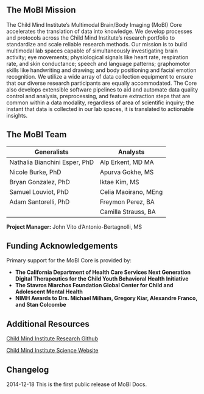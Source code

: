 ## The MoBI Mission
The Child Mind Institute’s Multimodal Brain/Body Imaging (MoBI) Core accelerates the translation of data into knowledge. We develop processes and protocols across the Child Mind Institute’s research portfolio to standardize and scale reliable research methods. Our mission is to build multimodal lab spaces capable of simultaneously investigating brain activity; eye movements; physiological signals like heart rate, respiration rate, and skin conductance; speech and language patterns; graphomotor skills like handwriting and drawing; and body positioning and facial emotion recognition. We utilize a wide array of data collection equipment to ensure that our diverse research participants are equally accommodated. The Core also develops extensible software pipelines to aid and automate data quality control and analysis, preprocessing, and feature extraction steps that are common within a data modality, regardless of area of scientific inquiry; the instant that data is collected in our lab spaces, it is translated to actionable insights.
## The MoBI Team
| Generalists        | Analysts                     |
|------------------------|-----------------------------|
| Nathalia Bianchini Esper, PhD               | Alp Erkent, MD MA               |
| Nicole Burke, PhD               | Apurva Gokhe, MS               |
| Bryan Gonzalez, PhD               | Iktae Kim, MS               |
| Samuel Louviot, PhD              | Celia Maoirano, MEng               |
| Adam Santorelli, PhD               | Freymon Perez, BA               |
|                | Camilla Strauss, BA               |
**Project Manager:** John Vito d’Antonio-Bertagnolli, MS
## Funding Acknowledgements
Primary support for the MoBI Core is provided by:
- **The California Department of Health Care Services Next Generation Digital Therapeutics for the Child Youth Behavioral Health Initiative**
- **The Stavros Niarchos Foundation Global Center for Child and Adolescent Mental Health**
- **NIMH Awards to Drs. Michael Milham, Gregory Kiar, Alexandre Franco, and Stan Colcombe**
## Additional Resources
[Child Mind Institute Research Github](https://github.com/childmindresearch)

[Child Mind Institute Science Website](https://childmind.org/science/)
<!-- <center><img src="img/about/1.png" width='500px'></center> -->
## Changelog
2014-12-18 This is the first public release of MoBI Docs.
